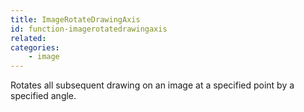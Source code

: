 ```yaml
---
title: ImageRotateDrawingAxis
id: function-imagerotatedrawingaxis
related:
categories:
    - image
---
```


Rotates all subsequent drawing on an image at a specified point by a specified angle.
